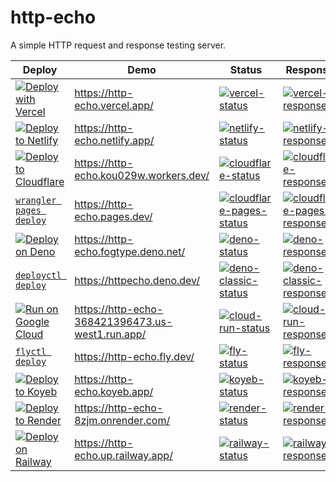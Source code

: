 # http-echo

A simple HTTP request and response testing server.

| Deploy                                                          | Demo                                             | Status                                                                        | Response                                                                          |
| --------------------------------------------------------------- | ------------------------------------------------ | ----------------------------------------------------------------------------- | --------------------------------------------------------------------------------- |
| [![Deploy with Vercel][vercel-button]][vercel-deploy]           | https://http-echo.vercel.app/                    | [![vercel-status][vercel-status]][vercel-stats]                               | [![vercel-response][vercel-response]][vercel-stats]                               |
| [![Deploy to Netlify][netlify-button]][netlify-deploy]          | https://http-echo.netlify.app/                   | [![netlify-status][netlify-status]][netlify-stats]                            | [![netlify-response][netlify-response]][netlify-stats]                            |
| [![Deploy to Cloudflare][cloudflare-button]][cloudflare-deploy] | https://http-echo.kou029w.workers.dev/           | [![cloudflare-status][cloudflare-status]][cloudflare-stats]                   | [![cloudflare-response][cloudflare-response]][cloudflare-stats]                   |
| [`wrangler pages deploy`][cloudflare-pages-deploy]              | https://http-echo.pages.dev/                     | [![cloudflare-pages-status][cloudflare-pages-status]][cloudflare-pages-stats] | [![cloudflare-pages-response][cloudflare-pages-response]][cloudflare-pages-stats] |
| [![Deploy on Deno][deno-button]][deno-deploy]                   | https://http-echo.fogtype.deno.net/              | [![deno-status][deno-status]][deno-stats]                                     | [![deno-response][deno-response]][deno-stats]                                     |
| [`deployctl deploy`][deno-classic-deploy]                       | https://httpecho.deno.dev/                       | [![deno-classic-status][deno-classic-status]][deno-classic-stats]             | [![deno-classic-response][deno-classic-response]][deno-classic-stats]             |
| [![Run on Google Cloud][cloud-run-button]][cloud-run-deploy]    | https://http-echo-368421396473.us-west1.run.app/ | [![cloud-run-status][cloud-run-status]][cloud-run-stats]                      | [![cloud-run-response][cloud-run-response]][cloud-run-stats]                      |
| [`flyctl deploy`][fly-deploy]                                   | https://http-echo.fly.dev/                       | [![fly-status][fly-status]][fly-stats]                                        | [![fly-response][fly-response]][fly-stats]                                        |
| [![Deploy to Koyeb][koyeb-button]][koyeb-deploy]                | https://http-echo.koyeb.app/                     | [![koyeb-status][koyeb-status]][koyeb-stats]                                  | [![koyeb-response][koyeb-response]][koyeb-stats]                                  |
| [![Deploy to Render][render-button]][render-deploy]             | https://http-echo-8zjm.onrender.com/             | [![render-status][render-status]][render-stats]                               | [![render-response][render-response]][render-stats]                               |
| [![Deploy on Railway][railway-button]][railway-deploy]          | https://http-echo.up.railway.app/                | [![railway-status][railway-status]][railway-stats]                            | [![railway-response][railway-response]][railway-stats]                            |

[vercel-button]: https://vercel.com/button
[vercel-deploy]: https://vercel.com/new/clone?repository-url=https%3A%2F%2Fgithub.com%2Fkou029w%2Fhttp-echo
[vercel-status]: https://img.shields.io/uptimerobot/ratio/m785227110-ad9ed6f027362deca73c5545
[vercel-response]: https://badgen.net/uptime-robot/response/m785227110-ad9ed6f027362deca73c5545?cache=3600
[vercel-stats]: https://stats.uptimerobot.com/nvFNpdDe66/785227110
[netlify-button]: https://www.netlify.com/img/deploy/button.svg
[netlify-deploy]: https://app.netlify.com/start/deploy?repository=https://github.com/kou029w/http-echo
[netlify-status]: https://img.shields.io/uptimerobot/ratio/m785227106-68817ca23ae856b934c57eae
[netlify-response]: https://badgen.net/uptime-robot/response/m785227106-68817ca23ae856b934c57eae?cache=3600
[netlify-stats]: https://stats.uptimerobot.com/nvFNpdDe66/785227106
[cloudflare-button]: https://deploy.workers.cloudflare.com/button
[cloudflare-deploy]: https://deploy.workers.cloudflare.com/?url=https://github.com/kou029w/http-echo
[cloudflare-status]: https://img.shields.io/uptimerobot/ratio/m801645762-234ab987c7897610095045d2
[cloudflare-response]: https://badgen.net/uptime-robot/response/m801645762-234ab987c7897610095045d2?cache=3600
[cloudflare-stats]: https://stats.uptimerobot.com/nvFNpdDe66/801645762
[cloudflare-pages-deploy]: https://developers.cloudflare.com/workers/wrangler/commands/#deploy-1
[cloudflare-pages-status]: https://img.shields.io/uptimerobot/ratio/m801658952-9ede2b689610545f32b10c42
[cloudflare-pages-response]: https://badgen.net/uptime-robot/response/m801658952-9ede2b689610545f32b10c42?cache=3600
[cloudflare-pages-stats]: https://stats.uptimerobot.com/nvFNpdDe66/801658952
[deno-button]: https://deno.com/button
[deno-deploy]: https://console.deno.com/new?clone=https://github.com/kou029w/http-echo
[deno-status]: https://img.shields.io/uptimerobot/ratio/m801646133-d2ea21dc6f51e67333d44d8d
[deno-response]: https://badgen.net/uptime-robot/response/m801646133-d2ea21dc6f51e67333d44d8d?cache=3600
[deno-stats]: https://stats.uptimerobot.com/nvFNpdDe66/801646133
[deno-classic-deploy]: https://docs.deno.com/deploy/classic/
[deno-classic-status]: https://img.shields.io/uptimerobot/ratio/m801659081-278df77e208589a7b1df6ed8
[deno-classic-response]: https://badgen.net/uptime-robot/response/m801659081-278df77e208589a7b1df6ed8?cache=3600
[deno-classic-stats]: https://stats.uptimerobot.com/nvFNpdDe66/801659081
[cloud-run-button]: https://deploy.cloud.run/button.svg
[cloud-run-deploy]: https://deploy.cloud.run/?git_repo=https://github.com/kou029w/http-echo
[cloud-run-status]: https://img.shields.io/uptimerobot/ratio/m785227129-d960a8a50ba6f79398c4106e
[cloud-run-response]: https://badgen.net/uptime-robot/response/m785227129-d960a8a50ba6f79398c4106e?cache=3600
[cloud-run-stats]: https://stats.uptimerobot.com/nvFNpdDe66/785227129
[fly-deploy]: https://fly.io/speedrun
[fly-status]: https://img.shields.io/uptimerobot/ratio/m785227121-c123ab01967bdea4c74d9592
[fly-response]: https://badgen.net/uptime-robot/response/m785227121-c123ab01967bdea4c74d9592?cache=3600
[fly-stats]: https://stats.uptimerobot.com/nvFNpdDe66/785227121
[koyeb-button]: https://www.koyeb.com/static/images/deploy/button.svg
[koyeb-deploy]: https://app.koyeb.com/services/deploy?repository=kou029w%2Fhttp-echo&type=git&ports=8080;http;/
[koyeb-status]: https://img.shields.io/uptimerobot/ratio/m801658650-6f41ccf9a268bfb3da1110e9
[koyeb-response]: https://badgen.net/uptime-robot/response/m801658650-6f41ccf9a268bfb3da1110e9?cache=3600
[koyeb-stats]: https://stats.uptimerobot.com/nvFNpdDe66/801658650
[render-button]: https://render.com/images/deploy-to-render-button.svg
[render-deploy]: https://render.com/deploy?repo=https://github.com/kou029w/http-echo
[render-status]: https://img.shields.io/uptimerobot/ratio/m801663211-396405c5b4894cbe881b068c
[render-response]: https://badgen.net/uptime-robot/response/m801663211-396405c5b4894cbe881b068c?cache=3600
[render-stats]: https://stats.uptimerobot.com/nvFNpdDe66/801663211
[railway-button]: https://railway.com/button.svg
[railway-deploy]: https://railway.com/deploy/0YUyGY?referralCode=Wf7n-3
[railway-status]: https://img.shields.io/uptimerobot/ratio/m801656512-ed52f7df1f229a7690cf2abc
[railway-response]: https://badgen.net/uptime-robot/response/m801656512-ed52f7df1f229a7690cf2abc?cache=3600
[railway-stats]: https://stats.uptimerobot.com/nvFNpdDe66/801656512
